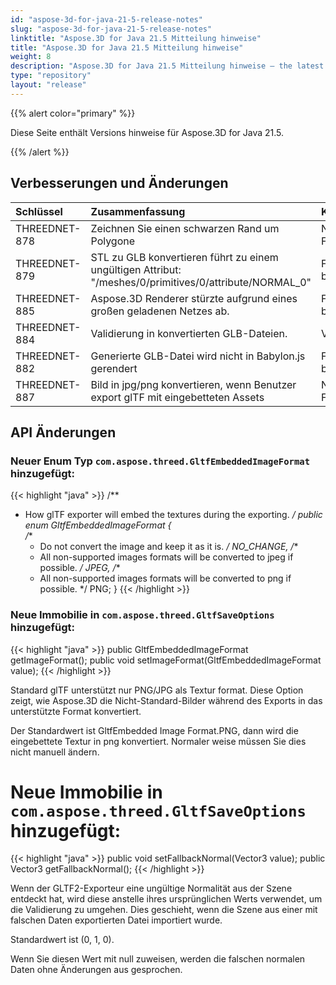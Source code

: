 ```yaml
---
id: "aspose-3d-for-java-21-5-release-notes"
slug: "aspose-3d-for-java-21-5-release-notes"
linktitle: "Aspose.3D for Java 21.5 Mitteilung hinweise"
title: "Aspose.3D for Java 21.5 Mitteilung hinweise"
weight: 8
description: "Aspose.3D for Java 21.5 Mitteilung hinweise – the latest updates and fixes."
type: "repository"
layout: "release"
---
```

{{% alert color="primary" %}}

Diese Seite enthält Versions hinweise für Aspose.3D for Java 21.5.

{{% /alert %}}
## **Verbesserungen und Änderungen**
|**Schlüssel**|**Zusammenfassung**|**Kategorie**|
|:- |:- |:- |
|THREEDNET-878 |Zeichnen Sie einen schwarzen Rand um Polygone|Neues Feature|
|THREEDNET-879 |STL zu GLB konvertieren führt zu einem ungültigen Attribut: "/meshes/0/primitives/0/attribute/NORMAL_0"|Fehler beheben|
|THREEDNET-885 |Aspose.3D Renderer stürzte aufgrund eines großen geladenen Netzes ab.|Fehler beheben|
|THREEDNET-884 |Validierung in konvertierten GLB-Dateien.|Verbesserung|
|THREEDNET-882 |Generierte GLB-Datei wird nicht in Babylon.js gerendert|Fehler beheben|
|THREEDNET-887 |Bild in jpg/png konvertieren, wenn Benutzer export glTF mit eingebetteten Assets|Neues Feature|

## API Änderungen ##


### Neuer Enum Typ `com.aspose.threed.GltfEmbeddedImageFormat` hinzugefügt: ###

{{< highlight "java" >}}
/**
 * How glTF exporter will embed the textures during the exporting.
 */
public enum GltfEmbeddedImageFormat
{    
    /**
     * Do not convert the image and keep it as it is.
     */
    NO_CHANGE,
    /**
     * All non-supported images formats will be converted to jpeg if possible.
     */
    JPEG,
    /**
     * All non-supported images formats will be converted to png if possible.
     */
    PNG;
}
{{< /highlight >}}

### Neue Immobilie in `com.aspose.threed.GltfSaveOptions` hinzugefügt:

{{< highlight "java" >}}
    public GltfEmbeddedImageFormat getImageFormat();
    public void setImageFormat(GltfEmbeddedImageFormat value);
{{< /highlight >}}


Standard glTF unterstützt nur PNG/JPG als Textur format. Diese Option zeigt, wie Aspose.3D die Nicht-Standard-Bilder während des Exports in das unterstützte Format konvertiert.

Der Standardwert ist GltfEmbedded Image Format.PNG, dann wird die eingebettete Textur in png konvertiert. Normaler weise müssen Sie dies nicht manuell ändern.


# Neue Immobilie in `com.aspose.threed.GltfSaveOptions` hinzugefügt:

{{< highlight "java" >}}
    public void setFallbackNormal(Vector3 value);
    public Vector3 getFallbackNormal();
{{< /highlight >}}

Wenn der GLTF2-Exporteur eine ungültige Normalität aus der Szene entdeckt hat, wird diese anstelle ihres ursprünglichen Werts verwendet, um die Validierung zu umgehen. Dies geschieht, wenn die Szene aus einer mit falschen Daten exportierten Datei importiert wurde.

Standardwert ist (0, 1, 0).

Wenn Sie diesen Wert mit null zuweisen, werden die falschen normalen Daten ohne Änderungen aus gesprochen.

